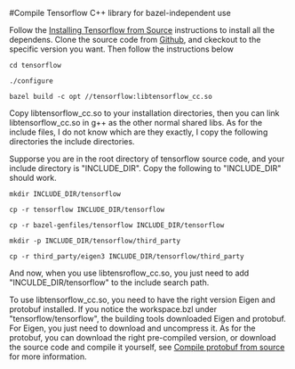 #Compile Tensorflow C++ library for bazel-independent use

Follow the [Installing Tensorflow from Source](https://www.tensorflow.org/install/install_sources) instructions to install all the dependens. Clone the source code from [Github](https://github.com/tensorflow/tensorflow), and ckeckout to the specific version you want. Then follow the instructions below 

```shell
cd tensorflow

./configure

bazel build -c opt //tensorflow:libtensorflow_cc.so
```

Copy libtensorflow_cc.so to your installation directories, then you can link libtensorflow_cc.so in g++ as the other normal shared libs. As for the include files, I do not know which are they exactly, I copy the following directories the include directories.

Supporse you are in the root directory of tensorflow source code, and your include directory is "INCLUDE_DIR". Copy the following to "INCLUDE_DIR" should work.

```
mkdir INCLUDE_DIR/tensorflow

cp -r tensorflow INCLUDE_DIR/tensorflow

cp -r bazel-genfiles/tensorflow INCLUDE_DIR/tensorflow

mkdir -p INCLUDE_DIR/tensorflow/third_party

cp -r third_party/eigen3 INCLUDE_DIR/tensorflow/third_party

``` 
And now, when you use libtensroflow_cc.so, you just need to add "INCULDE_DIR/tensorflow" to the include search path.

To use libtensorflow_cc.so, you need to have the right version Eigen and protobuf installed. If you notice the workspace.bzl under
"tensorflow/tensorflow", the building tools downloaded Eigen and protobuf. For Eigen, you just need to download and uncompress it.
As for the protobuf, you can download the right pre-compiled version, or download the source code and compile it yourself, see [Compile protobuf from source](https://github.com/google/protobuf/blob/master/src/README.md) for more information.


